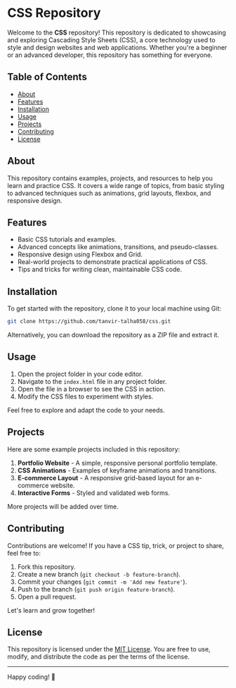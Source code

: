 # CSS Repository

Welcome to the **CSS** repository! This repository is dedicated to showcasing and exploring Cascading Style Sheets (CSS), a core technology used to style and design websites and web applications. Whether you're a beginner or an advanced developer, this repository has something for everyone.

## Table of Contents
- [About](#about)
- [Features](#features)
- [Installation](#installation)
- [Usage](#usage)
- [Projects](#projects)
- [Contributing](#contributing)
- [License](#license)

## About
This repository contains examples, projects, and resources to help you learn and practice CSS. It covers a wide range of topics, from basic styling to advanced techniques such as animations, grid layouts, flexbox, and responsive design.

## Features
- Basic CSS tutorials and examples.
- Advanced concepts like animations, transitions, and pseudo-classes.
- Responsive design using Flexbox and Grid.
- Real-world projects to demonstrate practical applications of CSS.
- Tips and tricks for writing clean, maintainable CSS code.

## Installation
To get started with the repository, clone it to your local machine using Git:

```bash
git clone https://github.com/tanvir-talha058/css.git
```

Alternatively, you can download the repository as a ZIP file and extract it.

## Usage
1. Open the project folder in your code editor.
2. Navigate to the `index.html` file in any project folder.
3. Open the file in a browser to see the CSS in action.
4. Modify the CSS files to experiment with styles.

Feel free to explore and adapt the code to your needs.

## Projects
Here are some example projects included in this repository:
1. **Portfolio Website** - A simple, responsive personal portfolio template.
2. **CSS Animations** - Examples of keyframe animations and transitions.
3. **E-commerce Layout** - A responsive grid-based layout for an e-commerce website.
4. **Interactive Forms** - Styled and validated web forms.

More projects will be added over time.

## Contributing
Contributions are welcome! If you have a CSS tip, trick, or project to share, feel free to:
1. Fork this repository.
2. Create a new branch (`git checkout -b feature-branch`).
3. Commit your changes (`git commit -m 'Add new feature'`).
4. Push to the branch (`git push origin feature-branch`).
5. Open a pull request.

Let's learn and grow together!

## License
This repository is licensed under the [MIT License](LICENSE). You are free to use, modify, and distribute the code as per the terms of the license.

---

Happy coding! 🌟
